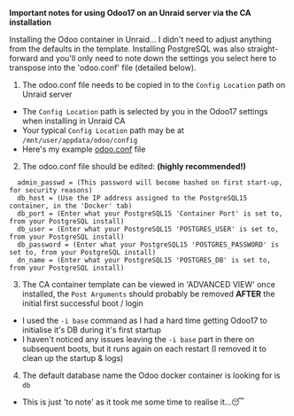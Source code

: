 **Important notes for using Odoo17 on an Unraid server via the CA installation**

Installing the Odoo container in Unraid... I didn't need to adjust anything from the defaults in the template.
Installing PostgreSQL was also straight-forward and you'll only need to note down the settings you select here to transpose into the 'odoo.conf' file (detailed below).

1. The odoo.conf file needs to be copied in to the `Config Location` path on Unraid server
- The `Config Location` path is selected by you in the Odoo17 settings when installing in Unraid CA
- Your typical `Config Location` path may be at `/mnt/user/appdata/odoo/config`
- Here's my example [odoo.conf](https://github.com/Eurotimmy/unraid-templates/blob/main/Odoo17/odoo.conf) file
2. The odoo.conf file should be edited: **(highly recommended!)** 
```
  admin_passwd = (This password will become hashed on first start-up, for security reasons)
  db_host = (Use the IP address assigned to the PostgreSQL15 container, in the 'Docker' tab)
  db_port = (Enter what your PostgreSQL15 'Container Port' is set to, from your PostgreSQL install)
  db_user = (Enter what your PostgreSQL15 'POSTGRES_USER' is set to, from your PostgreSQL install)
  db_password = (Enter what your PostgreSQL15 'POSTGRES_PASSWORD' is set to, from your PostgreSQL install)
  dn_name = (Enter what your PostgreSQL15 'POSTGRES_DB' is set to, from your PostgreSQL install)
```
3. The CA container template can be viewed in 'ADVANCED VIEW' once installed, the `Post Arguments` should probably be removed **AFTER** the initial first successful boot / login
- I used the `-i base` command as I had a hard time getting Odoo17 to initialise it's DB during it's first startup
- I haven't noticed any issues leaving the `-i base` part in there on subsequent boots, but it runs again on each restart (I removed it to clean up the startup & logs)
4. The default database name the Odoo docker container is looking for is `db`
- This is just 'to note' as it took me some time to realise it...😴
